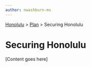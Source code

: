 ```yaml
---
author: nwashburn-ms
---
```


<a href="../overview.md">Honolulu</a> > <a href="../overview.md">Plan</a> > Securing Honolulu

# Securing Honolulu

[Content goes here]
